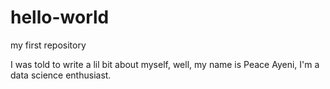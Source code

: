 # hello-world
my first repository

I was told to write a lil bit about myself, well, my name is Peace Ayeni, I'm a data science enthusiast.
